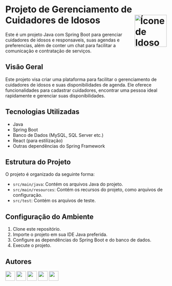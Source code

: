 # Projeto de Gerenciamento de Cuidadores de Idosos <img align="right" src="[https://image.flaticon.com/icons/png/512/747/747376.png](https://img.lovepik.com/png/20231120/an-elderly-couple-icon-line-vector-line-icons-lineal-icon_645654_wh860.png)" alt="Ícone de Idoso" width="100">

Este é um projeto Java com Spring Boot para gerenciar cuidadores de idosos e responsaveis, suas agendas e preferencias, além de conter um chat para facilitar a comunicação e contratação de serviços.

## Visão Geral

Este projeto visa criar uma plataforma para facilitar o gerenciamento de cuidadores de idosos e suas disponibilidades de agenda. Ele oferece funcionalidades para cadastrar cuidadores, encontrar uma pessoa ideal rapidamente e gerenciar suas disponibilidades.

## Tecnologias Utilizadas

- Java
- Spring Boot
- Banco de Dados (MySQL, SQL Server etc.)
- React (para estilização)
- Outras dependências do Spring Framework

## Estrutura do Projeto

O projeto é organizado da seguinte forma:

- `src/main/java`: Contém os arquivos Java do projeto.
- `src/main/resources`: Contém os recursos do projeto, como arquivos de configuração.
- `src/test`: Contém os arquivos de teste.

## Configuração do Ambiente

1. Clone este repositório.
2. Importe o projeto em sua IDE Java preferida.
3. Configure as dependências do Spring Boot e do banco de dados.
4. Execute o projeto.


## Autores


[<img src="https://image.flaticon.com/icons/png/512/25/25231.png" width="30">](https://github.com/MarianaNdO)
[<img src="https://image.flaticon.com/icons/png/512/25/25231.png" width="30">](https://github.com/Gustavo-s-machado)
[<img src="https://image.flaticon.com/icons/png/512/25/25231.png" width="30">](https://github.com/jordana983)
[<img src="https://image.flaticon.com/icons/png/512/25/25231.png" width="30">](https://github.com/Rafaxx18)
[<img src="https://image.flaticon.com/icons/png/512/25/25231.png" width="30">](https://github.com/igo-vie)

